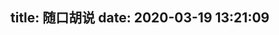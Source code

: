 title: 随口胡说
date: 2020-03-19 13:21:09
---

<link rel="stylesheet" href="https://cdn.jsdelivr.net/gh/HexoPlusPlus/HexoPlusPlus@ec64593/dist/talk.css" /> 
<script src="https://cdn.jsdelivr.net/gh/HexoPlusPlus/HexoPlusPlus@ec64593/dist/talk.js"></script>
<div id="hpp_talk"></div>
<script>
new hpp_talk({
id:"hpp_talk",
back: "https://blogadmin.cyfan.top/hpp/api/gethpptalk"
})
</script>

